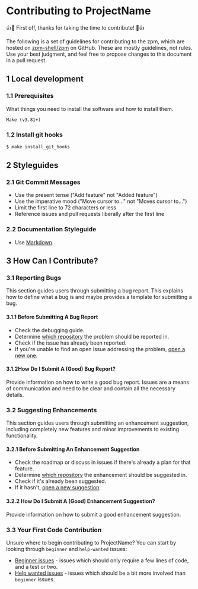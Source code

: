 # Contributing to ProjectName

👍🎉 First off, thanks for taking the time to contribute! 🎉👍

The following is a set of guidelines for contributing to the zpm, which are hosted on [zpm-shell/zpm](https://github.com/zpm-shell/zpm) on GitHub. These are mostly guidelines, not rules. Use your best judgment, and feel free to propose changes to this document in a pull request.

## 1 Local development

### 1.1 Prerequisites

What things you need to install the software and how to install them.

```plaintext
Make (v3.81+)
```

### 1.2 Install git hooks

```bash
$ make install_git_hooks
```

## 2 Styleguides

### 2.1 Git Commit Messages

- Use the present tense ("Add feature" not "Added feature")
- Use the imperative mood ("Move cursor to..." not "Moves cursor to...")
- Limit the first line to 72 characters or less
- Reference issues and pull requests liberally after the first line

### 2.2 Documentation Styleguide

- Use [Markdown](https://daringfireball.net/projects/markdown).

## 3 How Can I Contribute?

### 3.1 Reporting Bugs

This section guides users through submitting a bug report. This explains how to define what a bug is and maybe provides a template for submitting a bug.

#### 3.1.1 Before Submitting A Bug Report

- Check the debugging guide.
- Determine [which repository](https://github.com/zpm-shell) the problem should be reported in.
- Check if the issue has already been reported.
- If you're unable to find an open issue addressing the problem, [open a new one](https://github.com/zpm-shell/zpm/issues/new).

#### 3.1.2How Do I Submit A (Good) Bug Report?

Provide information on how to write a good bug report. Issues are a means of communication and need to be clear and contain all the necessary details.

### 3.2 Suggesting Enhancements

This section guides users through submitting an enhancement suggestion, including completely new features and minor improvements to existing functionality.

#### 3.2.1 Before Submitting An Enhancement Suggestion

- Check the roadmap or discuss in issues if there's already a plan for that feature.
- Determine [which repository](https://github.com/zpm-shell) the enhancement should be suggested in.
- Check if it's already been suggested.
- If it hasn't, [open a new suggestion](https://github.com/zpm-shell/zpm/issues/new).

#### 3.2.2 How Do I Submit A (Good) Enhancement Suggestion?

Provide information on how to submit a good enhancement suggestion.

### 3.3 Your First Code Contribution

Unsure where to begin contributing to ProjectName? You can start by looking through `beginner` and `help-wanted` issues:

- [Beginner issues](https://github.com/zpm-shell/zpm/labels/beginner) - issues which should only require a few lines of code, and a test or two.
- [Help wanted issues](https://github.com/zpm-shell/zpm/labels/help%20wanted) - issues which should be a bit more involved than `beginner` issues.
